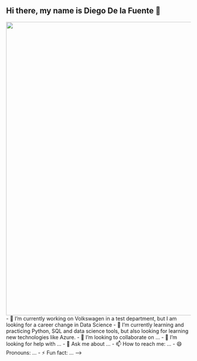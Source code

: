 ## Hi there, my name is Diego De la Fuente 👋

<div id="header" align="center">
  <img decoding="async" src="https://www.canva.com/design/DAGOtyCGDEo/CGkOktiMZwyIPTP4PaErxw/edit" width="800"/>
</div>
- 🔭 I’m currently working on Volkswagen in a test department, but I am looking for a career change in Data Science
- 🌱 I’m currently learning and practicing Python, SQL and data science tools, but also looking for learning new technologies like Azure.
- 👯 I’m looking to collaborate on ...
- 🤔 I’m looking for help with ...
- 💬 Ask me about ...
- 📫 How to reach me: ...
- 😄 Pronouns: ...
- ⚡ Fun fact: ...
-->
